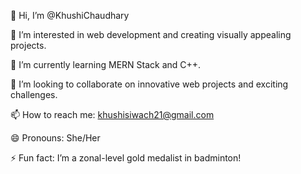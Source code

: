 👋 Hi, I’m @KhushiChaudhary

👀 I’m interested in web development and creating visually appealing projects.

🌱 I’m currently learning MERN Stack and C++.

💞️ I’m looking to collaborate on innovative web projects and exciting challenges.

📫 How to reach me: khushisiwach21@gmail.com

😄 Pronouns: She/Her

⚡ Fun fact: I’m a zonal-level gold medalist in badminton!

